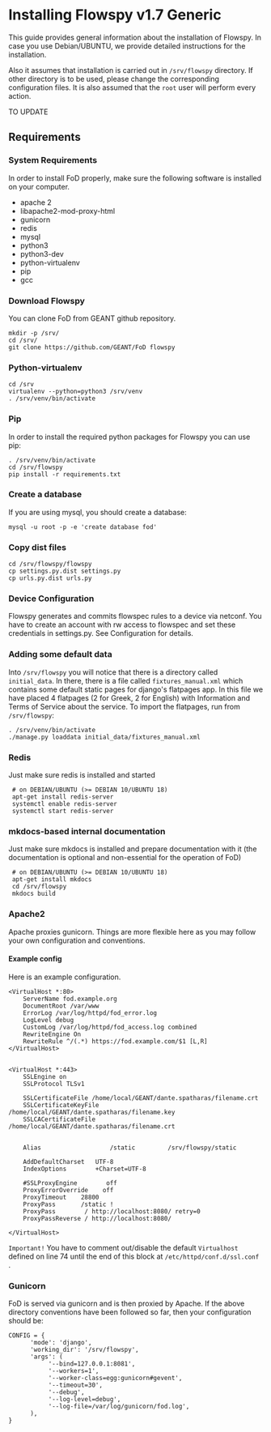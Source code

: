 # Installing Flowspy v1.7 Generic

This guide provides general information about the installation of Flowspy. In case you use Debian/UBUNTU, we provide detailed instructions for the installation.

Also it assumes that installation is carried out in `/srv/flowspy`
directory. If other directory is to be used, please change the
corresponding configuration files. It is also assumed that the `root` user
will perform every action.

TO UPDATE

## Requirements

### System Requirements
In order to install FoD properly, make sure the following software is installed on your computer.

- apache 2
- libapache2-mod-proxy-html
- gunicorn
- redis
- mysql
- python3
- python3-dev
- python-virtualenv
- pip
- gcc

### Download Flowspy
You can clone FoD from GEANT github repository. 

    mkdir -p /srv/
    cd /srv/
    git clone https://github.com/GEANT/FoD flowspy

### Python-virtualenv

    cd /srv
    virtualenv --python=python3 /srv/venv
    . /srv/venv/bin/activate

### Pip
In order to install the required python packages for Flowspy you can use pip:

    . /srv/venv/bin/activate
    cd /srv/flowspy
    pip install -r requirements.txt

### Create a database
If you are using mysql, you should create a database:

    mysql -u root -p -e 'create database fod'

### Copy dist files

    cd /srv/flowspy/flowspy
    cp settings.py.dist settings.py
    cp urls.py.dist urls.py

### Device Configuration
Flowspy generates and commits flowspec rules to a
device via netconf. You have to create an account
with rw access to flowspec and set these credentials
in settings.py. See Configuration for details.


### Adding some default data
Into `/srv/flowspy` you will notice that there is a directory called `initial_data`. In there, there is a file called `fixtures_manual.xml` which contains some default static pages for django's flatpages app. In this file we have placed 4 flatpages (2 for Greek, 2 for English) with Information and Terms of Service about the service. To import the flatpages, run from `/srv/flowspy`:

    . /srv/venv/bin/activate
    ./manage.py loaddata initial_data/fixtures_manual.xml


### Redis
Just make sure redis is installed and started

     # on DEBIAN/UBUNTU (>= DEBIAN 10/UBUNTU 18)
     apt-get install redis-server
     systemctl enable redis-server 
     systemctl start redis-server 

### mkdocs-based internal documentation
Just make sure mkdocs is installed and prepare documentation with it
(the documentation is optional and non-essential for the operation of FoD)

     # on DEBIAN/UBUNTU (>= DEBIAN 10/UBUNTU 18)
     apt-get install mkdocs
     cd /srv/flowspy
     mkdocs build

### Apache2
Apache proxies gunicorn. Things are more flexible here as you may follow your own configuration and conventions.

#### Example config
Here is an example configuration.

	<VirtualHost *:80>
	    ServerName fod.example.org
	    DocumentRoot /var/www
	    ErrorLog /var/log/httpd/fod_error.log
	    LogLevel debug
	    CustomLog /var/log/httpd/fod_access.log combined
	    RewriteEngine On
	    RewriteRule ^/(.*) https://fod.example.com/$1 [L,R]
	</VirtualHost>


	<VirtualHost *:443>
	    SSLEngine on
	    SSLProtocol TLSv1

	    SSLCertificateFile /home/local/GEANT/dante.spatharas/filename.crt
	    SSLCertificateKeyFile /home/local/GEANT/dante.spatharas/filename.key
	    SSLCACertificateFile /home/local/GEANT/dante.spatharas/filename.crt


	    Alias                   /static         /srv/flowspy/static

	    AddDefaultCharset   UTF-8
	    IndexOptions        +Charset=UTF-8

	    #SSLProxyEngine        off
	    ProxyErrorOverride    off
	    ProxyTimeout    28800
	    ProxyPass       /static !
	    ProxyPass        / http://localhost:8080/ retry=0
	    ProxyPassReverse / http://localhost:8080/

	</VirtualHost>

`Important!` You have to comment out/disable the default `Virtualhost` defined on line 74 until the end of this block at `/etc/httpd/conf.d/ssl.conf `.


### Gunicorn
FoD is served via gunicorn and is then proxied by Apache. If the above
directory conventions have been followed so far, then your configuration
should be:

    CONFIG = {
          'mode': 'django',
          'working_dir': '/srv/flowspy',
          'args': (
               '--bind=127.0.0.1:8081',
               '--workers=1',
               '--worker-class=egg:gunicorn#gevent',
               '--timeout=30',
               '--debug',
               '--log-level=debug',
               '--log-file=/var/log/gunicorn/fod.log',
          ),
    }

